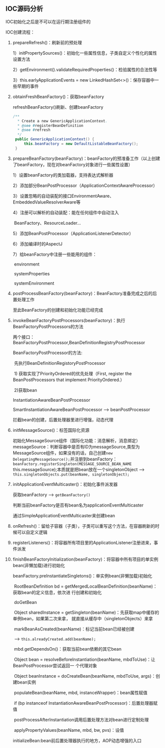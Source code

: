 ## IOC源码分析

IOC初始化之后是不可以在运行期注册组件的

IOC创建流程：

1. prepareRefresh()：刷新前的预处理

   1）initPropertySources()：初始化一些属性信息，子类自定义个性化的属性设置方法

   2）getEnvironment().validateRequiredProperties()：检验属性的合法性等

   3）this.earlyApplicationEvents = new LinkedHashSet<>()：保存容器中一些早期的事件

2. obtainFreshBeanFactory()：获取beanFactory

   refreshBeanFactory()刷新、创建beanFactory

   ```java
   /**
   	 * Create a new GenericApplicationContext.
   	 * @see #registerBeanDefinition
   	 * @see #refresh
   	 */
   	public GenericApplicationContext() {
   		this.beanFactory = new DefaultListableBeanFactory();
   	}
   ```

3. prepareBeanFactory(beanFactory)：beanFactory的预准备工作（以上创建了beanFactory，现在对beanFactory对象进行一些属性设置）

   1）设置beanFactory的类加载器，支持表达式解析器

   2）添加部分BeanPostProcessor（ApplicationContextAwareProcessor）

   3）设置忽略的自动装配的接口EnvironmentAware、EmbeddedValueResolverAware等

   4）注册可以解析的自动装配：能在任何组件中自动注入

   ​		BeanFactory、ResourceLoader...

   5）添加BeanPostProcessor（ApplicationListenerDetector）

   6）添加编译时的AspectJ

   7）给beanFactory中注册一些能用的组件：

   ​		environment

   ​		systemProperties

   ​		systemEnvironment

4. postProcessBeanFactory(beanFactory)：BeanFactory准备完成之后的后置处理工作

   至此BeanFactory的创建和初始化功能已经完成

5. invokeBeanFactoryPostProcessors(beanFactory)：执行BeanFactoryPostProcessors的方法

   两个接口：BeanFactoryPostProcessor,BeanDefinitionRegistryPostProcessor

   BeanFactoryPostProcessor的方法:

   ​	先执行BeanDefinitionRegistoryPostProcessor

   ​	1) 获取实现了PriorityOrdered的优先处理（First, register the BeanPostProcessors that implement PriorityOrdered.）

   ​	2)获取bean

   InstantiationAwareBeanPostProcessor

   SmartInstantiationAwareBeanPostProcessor  -->  beanPostProcessor

   拦截bean的创建，后置处理器里进行增强，动态代理

6. initMessageSource()：标签国际化资源

   初始化MessageSource组件（国际化功能：消息解析，消息绑定）messageSource：判断容器中是否有ID为messageSource,类型为MessageSource组件，如果没有的话，自己创建```new DelegatingMessageSource();```并注册到beanFactory：```beanFactory.registerSingleton(MESSAGE_SOURCE_BEAN_NAME``` this.messageSource);本质就是把bean放在一个singletonObject --> ```this.singletonObjects.put(beanName, singletonObject);```

7. initApplicationEventMulticaster()：初始化事件派发器

   获取beanFactory --> ```getBeanFactory()```

   判断当前beanFactory是否有bean名为applicationEventMulticaster

   通过SimpleApplicationEventMulticaster来创建bean

8. onRefresh()：留给子容器（子类），子类可以重写这个方法，在容器刷新的时候可以自定义逻辑

9. registerListeners()：将容器所有项目里的ApplicationListener注册进来，事件派发

10. finishBeanFactoryInitialization(beanFactory)：将容器中所有项目的单实例bean(非懒加载)进行初始化

    beanFactory.preInstantiateSingletons()：单实例bean(非懒加载)初始化

    ​	RootBeanDefinition bd = getMergedLocalBeanDefinition(beanName)：获取bean的定义信息，依次进	行创建和初始化

    ​	doGetBean

    ​	Object sharedInstance = getSingleton(beanName)：先获取map中缓存的单例bean，如果第二次来拿，	就直接从缓存中（singletonObjects）来拿

    ​	markBeanAsCreated(beanName)：标记当前bean已经被创建

    ​		--> ```this.alreadyCreated.add(beanName);```

    ​	mbd.getDependsOn()：获取当前bean依赖的其它bean

    ​	Object bean = resolveBeforeInstantiation(beanName, mbdToUse)：让BeanPostProcessor尝试返回一	个代理对象

    ​	Object beanInstance = doCreateBean(beanName, mbdToUse, args)：创建bean实例

    ​	populateBean(beanName, mbd, instanceWrapper)：bean属性赋值

    ​	if (bp instanceof InstantiationAwareBeanPostProcessor)：后置处理器赋值

    ​		postProcessAfterInstantiation调用后置处理方法对bean进行定制处理

    ​		applyPropertyValues(beanName, mbd, bw, pvs)：设值

    initializeBean:bean前后置处理器执行的地方，AOP动态增强的入口